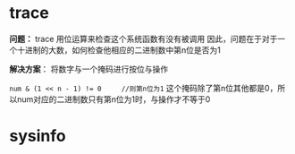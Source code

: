 # trace
**问题：**
trace 用位运算来检查这个系统函数有没有被调用
因此，问题在于对于一个十进制的大数，如何检查他相应的二进制数中第n位是否为1

**解决方案**：
将数字与一个掩码进行按位与操作

`num & (1 << n - 1) != 0     //则第n位为1`
这个掩码除了第n位其他都是0，所以num对应的二进制数只有第n位为1时，与操作才不等于0

# sysinfo
